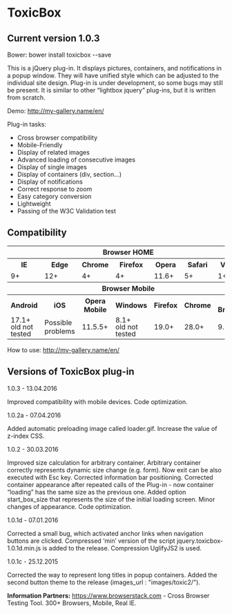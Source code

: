 # ToxicBox

<h2>Current version 1.0.3</h2>

Bower: bower install toxicbox --save

This is a jQuery plug-in. It displays pictures, containers, and notifications in a popup window. They will have unified style which can be adjusted to the individual site design. Plug-in is under development, so some bugs may still be present.
It is similar to other “lightbox jquery” plug-ins, but it is written from scratch.

Demo: http://my-gallery.name/en/

Plug-in tasks:

<ul>
<li><span>Cross browser compatibility</span></li>
<li><span>Mobile-Friendly</span></li>
<li><span>Display of related images</span></li>
<li><span>Advanced loading of consecutive images</span></li>
<li><span>Display of single images</span></li>
<li><span>Display of containers (div, section...)</span></li>
<li><span>Display of notifications</span></li>
<li><span>Correct response to zoom</span></li>
<li><span>Easy category conversion</span></li>
<li><span>Lightweight</span></li>
<li><span>Passing of the W3C Validation test</span></li>
</ul>

<h2>Compatibility</h2>
<table id="cross" style="width:100%;">
<tr>
<th colspan="7">Browser HOME</th>
</tr>
<tr>
<th>IE</th><th>Edge</th><th>Chrome</th><th>Firefox</th><th>Opera</th><th>Safari</th><th>Vivaldi</th>
</tr>
<tr>
<td>9+</td><td>12+</td><td>4+</td><td>4+</td><td>11.6+</td><td>5+</td><td>1+</td>
</tr>
<tr>
<th colspan="7">Browser Mobile</th>
</tr>
<tr>
<th>Android</th><th>iOS</th><th>Opera Mobile</th><th>Windows</th><th>Firefox</th><th>Chrome</th><th>UC Browser</th>
</tr>
<tr>
<td style="line-height:1em;">17.1+<br />old not tested</td><td>Possible problems</td><td>11.5.5+</td><td style="line-height:1em;">8.1+<br />old not tested</td><td>19.0+</td><td style="line-height:1em;">28.0+</td><td>9.3.0+</td>
</tr>
</table>

How to use: http://my-gallery.name/en/

<h2>Versions of ToxicBox plug-in</h2>

1.0.3 - 13.04.2016

Improved compatibility with mobile devices.
Code optimization.

1.0.2a - 07.04.2016

Added automatic preloading image called loader.gif.
Increase the value of z-index CSS.

1.0.2 - 30.03.2016

Improved size calculation for arbitrary container.
Arbitrary container correctly represents dynamic size change (e.g. form).
Now exit can be also executed with Esc key.
Corrected information bar positioning.
Corrected container appearance after repeated calls of the Plug-in - now container “loading” has the same size as the previous one.
Added option start_box_size that represents the size of the initial loading screen.
Minor changes of appearance.
Code optimization.

1.0.1d - 07.01.2016

Corrected a small bug, which activated anchor links when navigation buttons are clicked.
Compressed ‘min’ version of the script jquery.toxicbox-1.0.1d.min.js is added to the release. Compression UglifyJS2 is used.

1.0.1c - 25.12.2015

Corrected the way to represent long titles in popup containers.
Added the second button theme to the release (images_url : "images/toxic2/").

<b>Information Partners:</b> https://www.browserstack.com - Cross Browser Testing Tool. 300+ Browsers, Mobile, Real IE.
